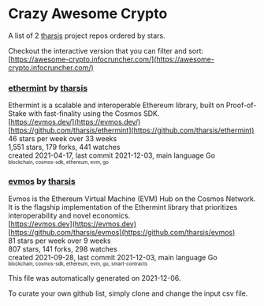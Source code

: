 # Crazy Awesome Crypto
A list of 2 [tharsis](https://github.com/tharsis) project repos ordered by stars.  

Checkout the interactive version that you can filter and sort: 
[https://awesome-crypto.infocruncher.com/](https://awesome-crypto.infocruncher.com/)  


### [ethermint](https://github.com/tharsis/ethermint) by [tharsis](https://github.com/tharsis)  
Ethermint is a scalable and interoperable Ethereum library, built on Proof-of-Stake with fast-finality using the Cosmos SDK.  
[https://evmos.dev/](https://evmos.dev/)  
[https://github.com/tharsis/ethermint](https://github.com/tharsis/ethermint)  
46 stars per week over 33 weeks  
1,551 stars, 179 forks, 441 watches  
created 2021-04-17, last commit 2021-12-03, main language Go  
<sub><sup>blockchain, cosmos-sdk, ethereum, evm, go</sup></sub>


### [evmos](https://github.com/tharsis/evmos) by [tharsis](https://github.com/tharsis)  
Evmos is the Ethereum Virtual Machine (EVM) Hub on the Cosmos Network. It is the flagship implementation of the Ethermint library that prioritizes interoperability and novel economics.  
[https://evmos.dev](https://evmos.dev)  
[https://github.com/tharsis/evmos](https://github.com/tharsis/evmos)  
81 stars per week over 9 weeks  
807 stars, 141 forks, 298 watches  
created 2021-09-28, last commit 2021-12-03, main language Go  
<sub><sup>blockchain, cosmos-sdk, ethereum, evm, go, smart-contracts</sup></sub>


This file was automatically generated on 2021-12-06.  

To curate your own github list, simply clone and change the input csv file.  